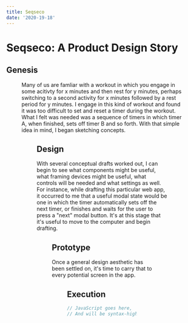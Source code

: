 ```yaml
---
title: Seqseco
date: '2020-19-18'
---
```


<script>
    import Figure from '$lib/components/Figure.svelte'
</script>

# Seqseco: A Product Design Story

## Genesis

<Figure url='/images/projects/seqseco/seqseco-design-step-1.jpg' widthx='400' altname='Designing the UI on paper' caption='Sketching on paper allows for the rapid iteration of ideas.' />

Many of us are famliar with a workout in which you engage in some acitivty for x minutes and then rest for y minutes, perhaps switching to a second activity for x minutes followed by a rest period for y minutes. I engage in this kind of workout and found it was too difficult to set and reset a timer during the workout. What I felt was needed was a sequence of timers in which timer A, when finished, sets off timer B and so forth. With that simple idea in mind, I began sketching concepts.

<Figure url='/images/projects/seqseco/seqseco-design-step-2.jpg' widthx='400' altname='Paper Mock-ups' caption='With some solid ideas, it can be useful to create a paper mock-up.' />

## Design

With several conceptual drafts worked out, I can begin to see what components might be useful, what framing devices might be useful, what controls will be needed and what settings as well. For instance, while drafting this particular web app, it occurred to me that a useful modal state would be one in which the timer automatically sets off the next timer, or finishes and waits for the user to press a "next" modal button. It's at this stage that it's useful to move to the computer and begin drafting.

<Figure url='/images/projects/seqseco/seqseco-design-step-3.jpg' widthx='400' altname='Design Drafts' caption='Iterations in the design phase should move toward good UI practices and aim for clarity.'/>

## Prototype

Once a general design aesthetic has been settled on, it's time to carry that to every potential screen in the app.

<Figure url='/images/projects/seqseco/seqseco-design-step-4.jpg' widthx='400' altname='UI Protoype' caption='There are many ways to prototype, but by laying out any potential screens, this can easily identify repeating elements (components) and translate into a design system.'/>

## Execution

```js
// JavaScript goes here,
// And will be syntax-highlighted!
```

